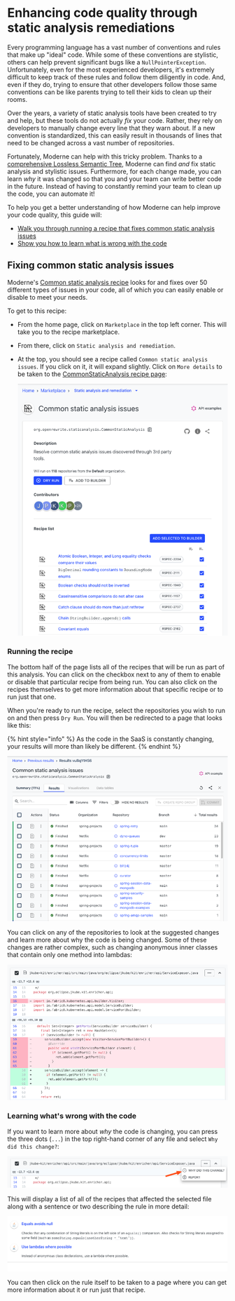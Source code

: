 # Enhancing code quality through static analysis remediations

Every programming language has a vast number of conventions and rules that make up "ideal" code. While some of these conventions are stylistic, others can help prevent significant bugs like a `NullPointerException`. Unfortunately, even for the most experienced developers, it's extremely difficult to keep track of these rules and follow them diligently in code. And, even if they do, trying to ensure that other developers follow those same conventions can be like parents trying to tell their kids to clean up their rooms.

Over the years, a variety of static analysis tools have been created to try and help, but these tools do not actually _fix_ your code. Rather, they rely on developers to manually change every line that they warn about. If a new convention is standardized, this can easily result in thousands of lines that need to be changed across a vast number of repositories.

Fortunately, Moderne can help with this tricky problem. Thanks to a [comprehensive Lossless Semantic Tree](../concepts/lossless-semantic-trees.md), Moderne can find _and_ fix static analysis and stylistic issues. Furthermore, for each change made, you can learn _why_ it was changed so that you and your team can write better code in the future. Instead of having to constantly remind your team to clean up the code, you can automate it!

To help you get a better understanding of how Moderne can help improve your code quality, this guide will:

* [Walk you through running a recipe that fixes common static analysis issues](code-quality.md#fixing-common-static-analysis-issues)
* [Show you how to learn what is wrong with the code](code-quality.md#learning-whats-wrong-with-the-code)

## Fixing common static analysis issues

Moderne's [Common static analysis recipe](https://app.moderne.io/recipes/org.openrewrite.staticanalysis.CommonStaticAnalysis) looks for and fixes over 50 different types of issues in your code, all of which you can easily enable or disable to meet your needs.

To get to this recipe:

* From the home page, click on `Marketplace` in the top left corner. This will take you to the recipe marketplace.
* From there, click on `Static analysis and remediation`.
*   At the top, you should see a recipe called `Common static analysis issues`. If you click on it, it will expand slightly. Click on `More details` to be taken to the [CommonStaticAnalysis recipe page](https://app.moderne.io/recipes/org.openrewrite.staticanalysis.CommonStaticAnalysis):

    ![](../.gitbook/assets/common-static-analysis-recipe.png)

### Running the recipe

The bottom half of the page lists all of the recipes that will be run as part of this analysis. You can click on the checkbox next to any of them to enable or disable that particular recipe from being run. You can also click on the recipes themselves to get more information about that specific recipe or to run just that one.

When you're ready to run the recipe, select the repositories you wish to run on and then press `Dry Run`. You will then be redirected to a page that looks like this:

{% hint style="info" %}
As the code in the SaaS is constantly changing, your results will more than likely be different.
{% endhint %}

![](../.gitbook/assets/common-static-analysis-run.png)

You can click on any of the repositories to look at the suggested changes and learn more about why the code is being changed. Some of these changes are rather complex, such as changing anonymous inner classes that contain only one method into lambdas:

![](../.gitbook/assets/lambda-example.png)

### Learning what's wrong with the code

If you want to learn more about _why_ the code is changing, you can press the three dots (`...`) in the top right-hand corner of any file and select `Why did this change?`:

![](../.gitbook/assets/why-did-this-change.png)

This will display a list of all of the recipes that affected the selected file along with a sentence or two describing the rule in more detail:

![](../.gitbook/assets/example-change-recipes.png)

You can then click on the rule itself to be taken to a page where you can get more information about it or run just that recipe.
